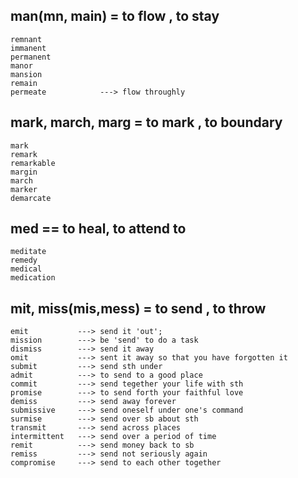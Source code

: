 ## man(mn, main) = to flow , to stay
```
remnant
immanent       
permanent
manor
mansion
remain
permeate            ---> flow throughly
```
## mark, march, marg = to mark , to boundary
```
mark
remark
remarkable
margin
march
marker
demarcate

```
## med == to heal, to attend to
```
meditate
remedy
medical
medication

```
## mit, miss(mis,mess) = to send , to throw
```
emit           ---> send it 'out'; 
mission        ---> be 'send' to do a task
dismiss        ---> send it away
omit           ---> sent it away so that you have forgotten it
submit         ---> send sth under 
admit          ---> to send to a good place
commit         ---> send tegether your life with sth
promise        ---> to send forth your faithful love
demiss         ---> send away forever
submissive     ---> send oneself under one's command
surmise        ---> send over sb about sth
transmit       ---> send across places
intermittent   ---> send over a period of time
remit          ---> send money back to sb
remiss         ---> send not seriously again
compromise     ---> send to each other together
```
